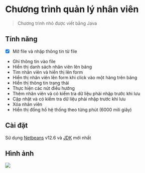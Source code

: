 # Chương trình quản lý nhân viên

>Chương trình nhỏ được viết bằng Java

## Tính năng

- [x] Mở file và nhập thông tin từ file
- Ghi thông tin vào file
- Hiển thị danh sách nhân viên lên bảng
- Tìm nhân viên và hiển thị lên form
- Hiển thị nhân viên lên form khi click vào một hàng trên bảng
- Hiển thị thông tin trạng thái
- Thực hiện các nút điều hướng
- Thêm nhân viên và có kiểm tra dữ liệu phải nhập trước khi lưu
- Cập nhật và có kiểm tra dữ liệu phải nhập trước khi lưu
- Xóa nhân viên
- Hiển thị đồng hồ hệ thống theo từng phút (6000 mili giây)

## Cài đặt

Sử dụng [Netbeans](https://www.oracle.com/java/technologies/downloads/) v12.6 và [JDK](https://www.oracle.com/java/technologies/downloads/) mới nhất

## Hình ảnh
![](https://github.com/baooshacker/EmployeeManagementApp/blob/main/img/UI.png)

